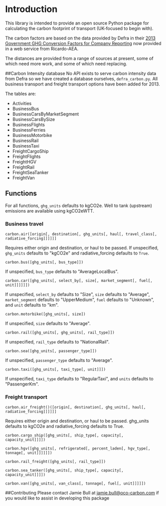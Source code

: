 # Introduction

This library is intended to provide an open source Python package for calculating the carbon footprint of transport (UK-focused to begin with).

The carbon factors are based on the data provided by Defra in their [2013 Government GHG Conversion Factors for Company Reporting](http://www.ukconversionfactorscarbonsmart.co.uk/) now provided in a web service from Ricardo-AEA.

The distances are provided from a range of sources at present, some of which need more work, and some of which need replacing.

##Carbon Intensity database
No API exists to serve carbon intensity data from Defra so we have created a database ourselves, `defra_carbon.py`. All business transport and freight transport options have been added for 2013.

The tables are:

- Activities
- BusinessBus
- BusinessCarsByMarketSegment
- BusinessCarsBySize
- BusinessFlights
- BusinessFerries
- BusinessMotorbike
- BusinessRail
- BusinessTaxi
- FreightCargoShip
- FreightFlights
- FreightHGV
- FreightRail
- FreightSeaTanker
- FreightVan

## Functions
For all functions, `ghg_units` defaults to kgCO2e. Well to tank (upstream) emissions are available using kgCO2eWTT.

### Business travel
`carbon.air([origin[, destination[, ghg_units[, haul[, travel_class[, radiative_forcing]]]]]]`

Requires either origin and destination, or haul to be passed. If unspecified, `ghg_units` defaults to "kgCO2e" and radiative_forcing defaults to `True`.

`carbon.bus([ghg_units[, bus_type]])`  

If unspecified, `bus_type` defaults to "AverageLocalBus".

`carbon.car([ghg_units[, select_by[, size[, market_segment[, fuel[, unit]]]]]])`

If unspecified, `select_by` defaults to "Size", `size` defaults to "Average", `market_segment` defaults to "UpperMedium", `fuel` defaults to "Unknown", and `unit` defaults to "km".

`carbon.motorbike([ghg_units[, size])`

If unspecified, `size` defaults to "Average".

`carbon.rail([ghg_units[, ghg_units[, rail_type]])`

If unspecified, `rail_type` defaults to "NationalRail".

`carbon.sea([ghg_units[, passenger_type]])`

If unspecified, `passenger_type` defaults to "Average".

`carbon.taxi([ghg_units[, taxi_type[, unit]]])`

If unspecified, `taxi_type` defaults to "RegularTaxi", and `units` defaults to "PassengerKm".

### Freight transport
`carbon.air_freight()([origin[, destination[, ghg_units[, haul[, radiative_forcing]]]]]]`

Requires either origin and destination, or haul to be passed. ghg_units defaults to kgCO2e and radiative_forcing defaults to True.

`carbon.cargo_ship([ghg_units[, ship_type[, capacity[, capacity_unit]]]])`

`carbon.hgv([ghg_units[, refrigerated[, percent_laden[, hgv_type[, tonnage[, unit]]]]]])`

`carbon.rail_freight([ghg_units[, rail_type]])`

`carbon.sea_tanker([ghg_units[, ship_type[, capacity[, capacity_unit]]]])`

`carbon.van([ghg_units[, van_class[, tonnage[, fuel[, unit]]]]])`

##Contributing
Please contact Jamie Bull at jamie.bull@oco-carbon.com if you would like to assist in developing this package

